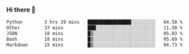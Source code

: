 ### Hi there 👋

<!--START_SECTION:waka-->

```txt
Python        3 hrs 29 mins   ████████████████░░░░░░░░░   64.50 %
Other         37 mins         ███░░░░░░░░░░░░░░░░░░░░░░   11.50 %
JSON          18 mins         █▒░░░░░░░░░░░░░░░░░░░░░░░   05.83 %
Bash          18 mins         █▒░░░░░░░░░░░░░░░░░░░░░░░   05.69 %
Markdown      15 mins         █▒░░░░░░░░░░░░░░░░░░░░░░░   04.73 %
```

<!--END_SECTION:waka-->
